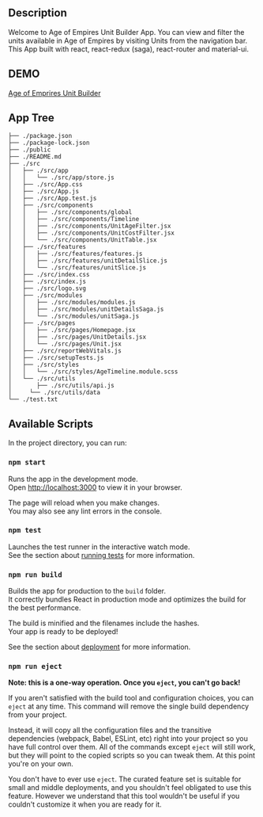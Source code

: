 ## Description
Welcome to Age of Empires Unit Builder App.
You can view and filter the units available in Age of Empires by visiting Units from the navigation bar.
This App built with react, react-redux (saga), react-router and material-ui.

## DEMO

[Age of Emprires Unit Builder](https://aoe-unit-builder.vercel.app)

## App Tree
```
├── ./package.json
├── ./package-lock.json
├── ./public
├── ./README.md
├── ./src
│   ├── ./src/app
│   │   └── ./src/app/store.js
│   ├── ./src/App.css
│   ├── ./src/App.js
│   ├── ./src/App.test.js
│   ├── ./src/components
│   │   ├── ./src/components/global
│   │   ├── ./src/components/Timeline
│   │   ├── ./src/components/UnitAgeFilter.jsx
│   │   ├── ./src/components/UnitCostFilter.jsx
│   │   └── ./src/components/UnitTable.jsx
│   ├── ./src/features
│   │   ├── ./src/features/features.js
│   │   ├── ./src/features/unitDetailSlice.js
│   │   └── ./src/features/unitSlice.js
│   ├── ./src/index.css
│   ├── ./src/index.js
│   ├── ./src/logo.svg
│   ├── ./src/modules
│   │   ├── ./src/modules/modules.js
│   │   ├── ./src/modules/unitDetailsSaga.js
│   │   └── ./src/modules/unitSaga.js
│   ├── ./src/pages
│   │   ├── ./src/pages/Homepage.jsx
│   │   ├── ./src/pages/UnitDetails.jsx
│   │   └── ./src/pages/Unit.jsx
│   ├── ./src/reportWebVitals.js
│   ├── ./src/setupTests.js
│   ├── ./src/styles
│   │   └── ./src/styles/AgeTimeline.module.scss
│   └── ./src/utils
│       ├── ./src/utils/api.js
│     └── ./src/utils/data
└── ./test.txt
```

## Available Scripts

In the project directory, you can run:

### `npm start`

Runs the app in the development mode.\
Open [http://localhost:3000](http://localhost:3000) to view it in your browser.

The page will reload when you make changes.\
You may also see any lint errors in the console.

### `npm test`

Launches the test runner in the interactive watch mode.\
See the section about [running tests](https://facebook.github.io/create-react-app/docs/running-tests) for more information.

### `npm run build`

Builds the app for production to the `build` folder.\
It correctly bundles React in production mode and optimizes the build for the best performance.

The build is minified and the filenames include the hashes.\
Your app is ready to be deployed!

See the section about [deployment](https://facebook.github.io/create-react-app/docs/deployment) for more information.

### `npm run eject`

**Note: this is a one-way operation. Once you `eject`, you can't go back!**

If you aren't satisfied with the build tool and configuration choices, you can `eject` at any time. This command will remove the single build dependency from your project.

Instead, it will copy all the configuration files and the transitive dependencies (webpack, Babel, ESLint, etc) right into your project so you have full control over them. All of the commands except `eject` will still work, but they will point to the copied scripts so you can tweak them. At this point you're on your own.

You don't have to ever use `eject`. The curated feature set is suitable for small and middle deployments, and you shouldn't feel obligated to use this feature. However we understand that this tool wouldn't be useful if you couldn't customize it when you are ready for it.

